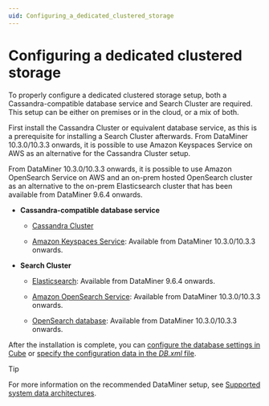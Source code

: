 ```yaml
---
uid: Configuring_a_dedicated_clustered_storage
---
```


# Configuring a dedicated clustered storage

To properly configure a dedicated clustered storage setup, both a Cassandra-compatible database service and Search Cluster are required. This setup can be either on premises or in the cloud, or a mix of both.

First install the Cassandra Cluster or equivalent database service, as this is a prerequisite for installing a Search Cluster afterwards. From DataMiner 10.3.0/10.3.3 onwards, it is possible to use Amazon Keyspaces Service on AWS as an alternative for the Cassandra Cluster setup.

From DataMiner 10.3.0/10.3.3 onwards, it is possible to use Amazon OpenSearch Service on AWS and an on-prem hosted OpenSearch cluster as an alternative to the on-prem Elasticsearch cluster that has been available from DataMiner 9.6.4 onwards.

- **Cassandra-compatible database service**

  - [Cassandra Cluster](xref:Cassandra_database)

  - [Amazon Keyspaces Service](xref:Amazon_Keyspaces_Service): Available from DataMiner 10.3.0/10.3.3 onwards.

- **Search Cluster**

  - [Elasticsearch](xref:Elasticsearch_database): Available from DataMiner 9.6.4 onwards.

  - [Amazon OpenSearch Service](xref:Deploying_Amazon_Opensearch_Service): Available from DataMiner 10.3.0/10.3.3 onwards.

  - [OpenSearch database](xref:Deploying_OpenSearch_database): Available from DataMiner 10.3.0/10.3.3 onwards.

After the installation is complete, you can [configure the database settings in Cube](xref:Configuring_the_database_settings_in_Cube) or [specify the configuration data in the *DB.xml* file](xref:DB_xml).

> [!TIP]
> For more information on the recommended DataMiner setup, see [Supported system data architectures](xref:Supported_system_data_storage_architectures).